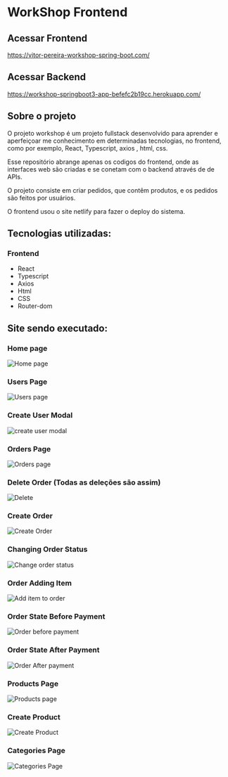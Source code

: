 # WorkShop Frontend

## Acessar Frontend
https://vitor-pereira-workshop-spring-boot.com/

## Acessar Backend
https://workshop-springboot3-app-befefc2b19cc.herokuapp.com/

## Sobre o projeto

O projeto workshop é um projeto fullstack desenvolvido para aprender e aperfeiçoar me conhecimento em determinadas tecnologias, no frontend, como por exemplo, React, Typescript, axios , html, css.

Esse repositório abrange apenas os codigos do frontend, onde as interfaces web são criadas e se conetam com o backend através de de APIs.

O projeto consiste em criar pedidos, que contêm produtos, e os pedidos são feitos por usuários.

O frontend usou o site netlify para fazer o deploy do sistema.

## Tecnologias utilizadas:

### Frontend
- React
- Typescript
- Axios
- Html
- CSS
- Router-dom

## Site sendo executado:

### Home page
![Home page]()

### Users Page
![Users page]()

### Create User Modal
![create user modal]()

### Orders Page
![Orders page]()

### Delete Order (Todas as deleções são assim)
![Delete]()

### Create Order
![Create Order]()

### Changing Order Status
![Change order status]()

### Order Adding Item
![Add item to order]()

### Order State Before Payment
![Order before payment]()

### Order State After Payment
![Order After payment]()

### Products Page
![Products page]()

### Create Product
![Create Product]()

### Categories Page
![Categories Page]()